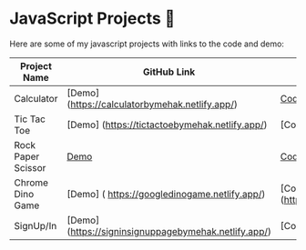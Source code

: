 # JavaScript Projects 🌟

Here are some of my javascript projects with links to the code and demo:

| Project Name | GitHub Link | Demo Link |
|--------------|-------------|-----------|
| Calculator   | [Demo] (https://calculatorbymehak.netlify.app/) | [Code](https://github.com/MehakRauf/JavaScriptProjects/tree/main/Calculator)|
| Tic Tac Toe   | [Demo] (https://tictactoebymehak.netlify.app/) |[Code] (https://github.com/MehakRauf/JavaScriptProjects/tree/main/TicTacToe) |
| Rock Paper Scissor   | [Demo](https://rockpaperandscissorsbymehak.netlify.app/) | [Code](https://github.com/MehakRauf/JavaScriptProjects/tree/main/RockPaperScissors) |
| Chrome Dino Game  |[Demo] ( https://googledinogame.netlify.app/) |[Code] (https://github.com/MehakRauf/JavaScriptProjects/tree/main/Chrome%20Dino%20Game)) |
| SignUp/In   |[Demo] (https://signinsignuppagebymehak.netlify.app/) |[Code] (https://github.com/MehakRauf/JavaScriptProjects/tree/main/SignUpSignIn)|
